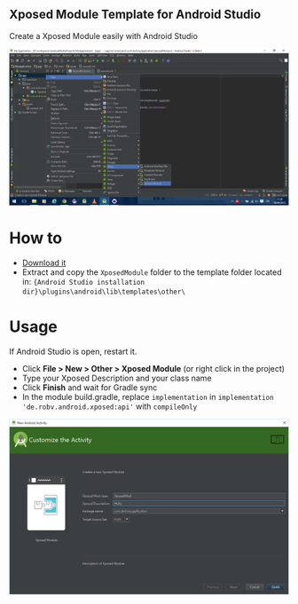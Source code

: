 Xposed Module Template for Android Studio
-----------------------------------------

Create a Xposed Module easily with Android Studio

![](https://github.com/DVDAndroid/XposedModuleTemplate/blob/master/screenshot.png)

# How to

- [Download it](http://github.com/dvdandroid/XposedModuleTemplate/archive/master.zip)
- Extract and copy the `XposedModule` folder to the template folder located in:
`{Android Studio installation dir}\plugins\android\lib\templates\other\`

# Usage

If Android Studio is open, restart it.

 - Click **File > New > Other > Xposed Module** (or right click in the project)
 - Type your Xposed Description and your class name
 - Click **Finish** and wait for Gradle sync
 - In the module build.gradle, replace `implementation` in `implementation 'de.robv.android.xposed:api'` with `compileOnly`

![](https://github.com/DVDAndroid/XposedModuleTemplate/blob/master/wizard.png)
